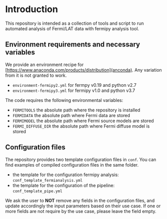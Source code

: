 # Introduction

This repository is intended as a collection of tools and script to run automated analysis of Fermi/LAT data with fermipy analysis tool. 

## Environment requirements and necessary variables

We provide an environment recipe for [https://www.anaconda.com/products/distribution](anconda). Any variation from it is not granted to work.

- <code>environment-fermipy2.yml</code> for fermpy v0.19 and python v2.7
- <code>environment-fermipy3.yml</code> for fermipy v1.0 and python v3.7 

The code requires the following environmental variables:

- <code>FERMITOOLS</code> the absolute path where the repository is installed
- <code>FERMIDATA</code> the absolute path where Fermi data are stored
- <code>FERMIMODEL</code> the absolute path where Fermi source models are stored
- <code>FERMI_DIFFUSE_DIR</code> the absolute path where Fermi diffuse model is stored

## Configuration files

The repository provides two template configuration files in <code>conf</code>. You can find examples of compiled configuration files in the same folder.

- the template for the configuration fermipy analysis: <code>conf_template_fermianalysis.yml</code>
- the template for the configuration of the pipeline: <code>conf_template_pipe.yml</code>

We ask the user to <b>NOT</b> remove any fields in the configuration files, and update accordingly the input parameters based on their use case. If one or more fields are not require by the use case, please leave the field empty.
